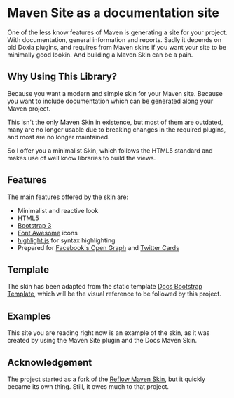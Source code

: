 # Maven Site as a documentation site

One of the less know features of Maven is generating a site for your project. With documentation, general information and reports. Sadly it depends on old Doxia plugins, and requires from Maven skins if you want your site to be minimally good lookin. And building a Maven Skin can be a pain.

## Why Using This Library?

Because you want a modern and simple skin for your Maven site. Because you want to include documentation which can be generated along your Maven project.

This isn't the only Maven Skin in existence, but most of them are outdated, many are no longer usable due to breaking changes in the required plugins, and most are no longer maintained.

So I offer you a minimalist Skin, which follows the HTML5 standard and makes use of well know libraries to build the views.

## Features

The main features offered by the skin are:

- Minimalist and reactive look
- HTML5
- [Bootstrap 3][bootstrap]
- [Font Awesome][font_awesome] icons
- [highlight.js][highlight] for syntax highlighting
- Prepared for [Facebook's Open Graph][open-graph] and [Twitter Cards][twitter-cards]

## Template

The skin has been adapted from the static template [Docs Bootstrap Template][docs-template], which will be the visual reference to be followed by this project.

## Examples

This site you are reading right now is an example of the skin, as it was created by using the Maven Site plugin and the Docs Maven Skin.

## Acknowledgement

The project started as a fork of the [Reflow Maven Skin][reflow], but it quickly became its own thing. Still, it owes much to that project.


[bootstrap]: http://getbootstrap.com/
[docs-template]: https://github.com/Bernardo-MG/docs-bootstrap-template
[font_awesome]: https://fortawesome.github.io/Font-Awesome/
[highlight]: https://highlightjs.org/
[reflow]: http://andriusvelykis.github.io/reflow-maven-skin/
[open-graph]: http://ogp.me/
[twitter-cards]: https://dev.twitter.com/cards/overview
